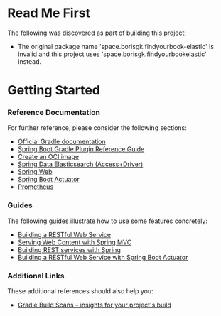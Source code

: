 # Read Me First
The following was discovered as part of building this project:

* The original package name 'space.borisgk.findyourbook-elastic' is invalid and this project uses 'space.borisgk.findyourbookelastic' instead.

# Getting Started

### Reference Documentation
For further reference, please consider the following sections:

* [Official Gradle documentation](https://docs.gradle.org)
* [Spring Boot Gradle Plugin Reference Guide](https://docs.spring.io/spring-boot/docs/2.6.2-SNAPSHOT/gradle-plugin/reference/html/)
* [Create an OCI image](https://docs.spring.io/spring-boot/docs/2.6.2-SNAPSHOT/gradle-plugin/reference/html/#build-image)
* [Spring Data Elasticsearch (Access+Driver)](https://docs.spring.io/spring-boot/docs/2.6.1/reference/htmlsingle/#boot-features-elasticsearch)
* [Spring Web](https://docs.spring.io/spring-boot/docs/2.6.1/reference/htmlsingle/#boot-features-developing-web-applications)
* [Spring Boot Actuator](https://docs.spring.io/spring-boot/docs/2.6.1/reference/htmlsingle/#production-ready)
* [Prometheus](https://docs.spring.io/spring-boot/docs/2.6.1/reference/html/production-ready-features.html#production-ready-metrics-export-prometheus)

### Guides
The following guides illustrate how to use some features concretely:

* [Building a RESTful Web Service](https://spring.io/guides/gs/rest-service/)
* [Serving Web Content with Spring MVC](https://spring.io/guides/gs/serving-web-content/)
* [Building REST services with Spring](https://spring.io/guides/tutorials/bookmarks/)
* [Building a RESTful Web Service with Spring Boot Actuator](https://spring.io/guides/gs/actuator-service/)

### Additional Links
These additional references should also help you:

* [Gradle Build Scans – insights for your project's build](https://scans.gradle.com#gradle)

